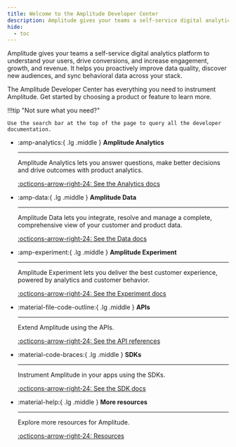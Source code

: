 ```yaml
---
title: Welcome to the Amplitude Developer Center
description: Amplitude gives your teams a self-service digital analytics platform to understand your users, drive conversions, and increase engagement, growth, and revenue.
hide:
  - toc
---
```


Amplitude gives your teams a self-service digital analytics platform to understand your users, drive conversions, and increase engagement, growth, and revenue. It helps you proactively improve data quality, discover new audiences, and sync behavioral data across your stack.

The Amplitude Developer Center has everything you need to instrument Amplitude. Get started by choosing a product or feature to learn more. 

!!!tip "Not sure what you need?"

    Use the search bar at the top of the page to query all the developer documentation. 

<div class="grid cards" markdown>

- :amp-analytics:{ .lg .middle } __Amplitude Analytics__

    ---

    Amplitude Analytics lets you answer questions, make better decisions and drive outcomes with product analytics.

    [:octicons-arrow-right-24: See the Analytics docs](../analytics/)

- :amp-data:{ .lg .middle } __Amplitude Data__

    ---

    Amplitude Data lets you integrate, resolve and manage a complete, comprehensive view of your customer and product data. 

    [:octicons-arrow-right-24: See the Data docs](../data/)

- :amp-experiment:{ .lg .middle } __Amplitude Experiment__

    ---

    Amplitude Experiment lets you deliver the best customer experience, powered by analytics and customer behavior.

    [:octicons-arrow-right-24: See the Experiment docs](../experiment/)

- :material-file-code-outline:{ .lg .middle } __APIs__

    ---

    Extend Amplitude using the APIs.

    [:octicons-arrow-right-24: See the API references](../analytics/apis/)

- :material-code-braces:{ .lg .middle } __SDKs__

    ---

    Instrument Amplitude in your apps using the SDKs.

    [:octicons-arrow-right-24: See the SDK docs](../data/sdks/)

- :material-help:{ .lg .middle } __More resources__

    ---

    Explore more resources for Amplitude.

    [:octicons-arrow-right-24: Resources](all-resources.md)

</div>